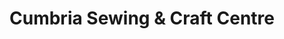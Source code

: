 ---
title: "Cumbria Sewing & Craft Centre"
url: /barrow-in-furness/cumbria-sewing-und-craft-centre/
shop: Nähzubehör
---